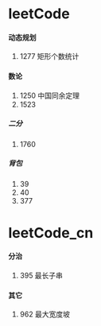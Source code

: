 # leetCode

#### 动态规划
1. 1277 矩形个数统计

#### 数论
1. 1250 中国同余定理
2. 1523

##### 二分
1. 1760

##### 背包
1. 39
2. 40
3. 377

# leetCode_cn

#### 分治
1. 395 最长子串

#### 其它
1. 962 最大宽度坡